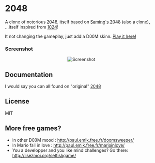 # 2048
A clone of notorious [2048](https://github.com/gabrielecirulli/2048/), itself based on [Saming's 2048](http://saming.fr/p/2048/) (also a clone), ...itself inspired from [1024](https://play.google.com/store/apps/details?id=com.veewo.a1024)!

It not changing the gameplay, just add a D00M skinn. [Play it here!](http://paul.emik.free.fr/2048)

### Screenshot

<p align="center">
  <img src="http://paul.emik.free.fr/2048/r/i/screenshot.png" alt="Screenshot"/>
</p>

## Documentation
I would say you can all found on "original" [2048](https://github.com/gabrielecirulli/2048/)

## License
MIT

## More free games?
- In other D00M mood : http://paul.emik.free.fr/doomsweeper/
- In Mario fall in love : http://paul.emik.free.fr/marioinlove/
- You a developper and you like mind challenges? Go there: http://lisezmoi.org/selfishgame/
